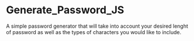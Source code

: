 # Generate_Password_JS
A simple password generator that will take into account your desired lenght of password as well as the 
types of characters you would like to include.